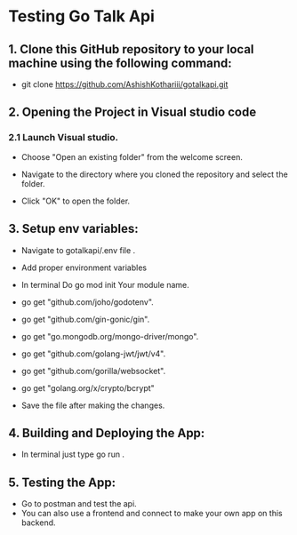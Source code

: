 # Testing Go Talk Api

## 1. Clone this GitHub repository to your local machine using the following command:

- git clone https://github.com/AshishKothariii/gotalkapi.git

## 2. Opening the Project in Visual studio code

### 2.1 Launch Visual studio.

- Choose "Open an existing folder" from the welcome screen.

- Navigate to the directory where you cloned the repository and select the folder.

- Click "OK" to open the folder.

## 3. Setup env variables:

- Navigate to gotalkapi/.env file .
- Add proper environment variables
- In terminal Do go mod init Your module name.
- go get "github.com/joho/godotenv".
- go get "github.com/gin-gonic/gin".
- go get "go.mongodb.org/mongo-driver/mongo".
- go get "github.com/golang-jwt/jwt/v4".
- go get "github.com/gorilla/websocket".
- go get "golang.org/x/crypto/bcrypt"

- Save the file after making the changes.

## 4. Building and Deploying the App:

- In terminal just type go run .

## 5. Testing the App:

- Go to postman and test the api.
- You can also use a frontend and connect to make your own app on this backend.
